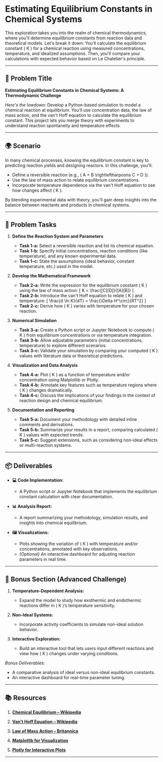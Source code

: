 # Estimating Equilibrium Constants in Chemical Systems

This exploration takes you into the realm of chemical thermodynamics, where you'll determine equilibrium constants from reaction data and theoretical models. Let's break it down: You’ll calculate the equilibrium constant \( K \) for a chemical reaction using measured concentrations, temperature, and idealized assumptions. Then, you'll compare your calculations with expected behavior based on Le Chatelier's principle.

---

## 📝 Problem Title

**Estimating Equilibrium Constants in Chemical Systems: A Thermodynamic Challenge**

*Here's the lowdown:*
Develop a Python-based simulation to model a chemical reaction at equilibrium. You’ll use concentration data, the law of mass action, and the van't Hoff equation to calculate the equilibrium constant. This project lets you merge theory with experiments to understand reaction spontaneity and temperature effects.

---

## 🌍 Scenario

In many chemical processes, knowing the equilibrium constant is key to predicting reaction yields and designing reactors. In this challenge, you'll:
- Define a reversible reaction (e.g., \( A + B \rightleftharpoons C + D \)).
- Use the law of mass action to relate equilibrium concentrations.
- Incorporate temperature dependence via the van't Hoff equation to see how changes affect \( K \).

By blending experimental data with theory, you'll gain deep insights into the balance between reactants and products in chemical systems.

---

## 🔧 Problem Tasks

1. **Define the Reaction System and Parameters**
   - **Task 1-a:** Select a reversible reaction and list its chemical equation.  
   - **Task 1-b:** Specify initial concentrations, reaction conditions (like temperature), and any known experimental data.
   - **Task 1-c:** State the assumptions (ideal behavior, constant temperature, etc.) used in the model.

2. **Develop the Mathematical Framework**
   - **Task 2-a:** Write the expression for the equilibrium constant \( K \) using the law of mass action:
     \[
     K = \frac{[C][D]}{[A][B]}
     \]
   - **Task 2-b:** Introduce the van't Hoff equation to relate \( K \) and temperature:
     \[
     \frac{d \ln K}{dT} = \frac{\Delta H^\circ}{RT^2}
     \]
   - **Task 2-c:** Derive how \( K \) varies with temperature for your chosen reaction.

3. **Numerical Simulation**
   - **Task 3-a:** Create a Python script or Jupyter Notebook to compute \( K \) from equilibrium concentrations or via temperature integration.  
   - **Task 3-b:** Allow adjustable parameters (initial concentrations, temperature) to explore different scenarios.
   - **Task 3-c:** Validate your simulation by comparing your computed \( K \) values with literature data or theoretical predictions.

4. **Visualization and Data Analysis**
   - **Task 4-a:** Plot \( K \) as a function of temperature and/or concentration using Matplotlib or Plotly.
   - **Task 4-b:** Annotate key features such as temperature regions where \( K \) changes dramatically.
   - **Task 4-c:** Discuss the implications of your findings in the context of reaction design and chemical equilibrium.

5. **Documentation and Reporting**
   - **Task 5-a:** Document your methodology with detailed inline comments and derivations.
   - **Task 5-b:** Summarize your results in a report, comparing calculated \( K \) values with expected trends.
   - **Task 5-c:** Suggest extensions, such as considering non-ideal effects or multi-reaction systems.

---

## 📦 Deliverables

- **💻 Code Implementation:**
  - A Python script or Jupyter Notebook that implements the equilibrium constant calculation with clear documentation.
  
- **📊 Analysis Report:**
  - A report summarizing your methodology, simulation results, and insights into chemical equilibrium.
  
- **🖼️ Visualizations:**
  - Plots showing the variation of \( K \) with temperature and/or concentrations, annotated with key observations.
  - *(Optional)* An interactive dashboard for adjusting reaction parameters in real time.

---

## 🎁 Bonus Section (Advanced Challenge)

1. **Temperature-Dependent Analysis:**
   - Expand the model to study how exothermic and endothermic reactions differ in \( K \)’s temperature sensitivity.
   
2. **Non-Ideal Systems:**
   - Incorporate activity coefficients to simulate non-ideal solution behavior.
   
3. **Interactive Exploration:**
   - Build an interactive tool that lets users input different reactions and view how \( K \) changes under varying conditions.

*Bonus Deliverables:*
- A comparative analysis of ideal versus non-ideal equilibrium constants.
- An interactive dashboard for real-time parameter tuning.

---

## 📚 Resources

1. **[Chemical Equilibrium – Wikipedia](https://en.wikipedia.org/wiki/Chemical_equilibrium)**

2. **[Van't Hoff Equation – Wikipedia](https://en.wikipedia.org/wiki/Van%27t_Hoff_equation)**

3. **[Law of Mass Action – Britannica](https://www.britannica.com/science/law-of-mass-action)**

4. **[Matplotlib for Visualization](https://matplotlib.org/)**

5. **[Plotly for Interactive Plots](https://plotly.com/python/)**

---

